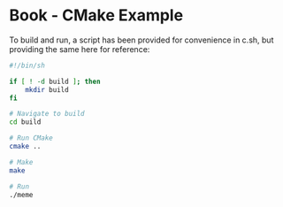 # Book - CMake Example

To build and run, a script has been provided for convenience in c.sh, but providing the same here for reference:

```bash
#!/bin/sh

if [ ! -d build ]; then
    mkdir build
fi

# Navigate to build
cd build

# Run CMake
cmake ..

# Make
make

# Run
./meme

```
